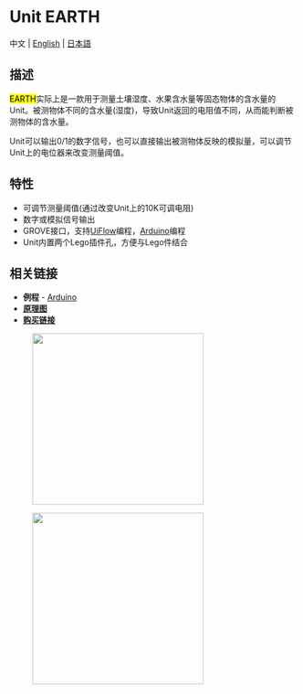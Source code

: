 # Unit EARTH

中文 | [English](/en/product_documents/units/unit_earth) | [日本語](ja/product_documents/units/unit_earth)

## 描述

<mark>EARTH</mark>实际上是一款用于测量土壤湿度、水果含水量等固态物体的含水量的Unit。被测物体不同的含水量(湿度)，导致Unit返回的电阻值不同，从而能判断被测物体的含水量。

Unit可以输出0/1的数字信号，也可以直接输出被测物体反映的模拟量，可以调节Unit上的电位器来改变测量阈值。

## 特性

-  可调节测量阈值(通过改变Unit上的10K可调电阻)
-  数字或模拟信号输出
-  GROVE接口，支持[UiFlow](http://flow.m5stack.com)编程，[Arduino](http://www.arduino.cc)编程
-  Unit内置两个Lego插件孔，方便与Lego件结合

## 相关链接

-  **例程** - [Arduino](https://github.com/m5stack/M5Stack/tree/master/examples/Unit/Earth)
- **[原理图](https://github.com/m5stack/M5-Schematic/blob/master/Units/UNIT_EARTH.pdf)**
- **[购买链接](https://www.aliexpress.com/store/product/M5Stack-Official-Earth-Module-Grove-Compatible-Soil-monitoring-Analog-and-Digital-Output/3226069_32922643696.html?spm=2114.12010615.8148356.2.45434ff2lDdyLQ)**

<figure>
    <img src="assets/img/product_pics/units/M5GO_Unit_earth_01.jpg" height="300" width="300">
</figure>

<figure>
    <img src="assets/img/product_pics/units/M5GO_Unit_earth_02.jpg" height="300" width="300">
</figure>